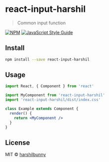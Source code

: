# react-input-harshil

> Common input function

[![NPM](https://img.shields.io/npm/v/react-input-harshil.svg)](https://www.npmjs.com/package/react-input-harshil) [![JavaScript Style Guide](https://img.shields.io/badge/code_style-standard-brightgreen.svg)](https://standardjs.com)

## Install

```bash
npm install --save react-input-harshil
```

## Usage

```jsx
import React, { Component } from 'react'

import MyComponent from 'react-input-harshil'
import 'react-input-harshil/dist/index.css'

class Example extends Component {
  render() {
    return <MyComponent />
  }
}
```

## License

MIT © [harshilbunny](https://github.com/harshilbunny)
